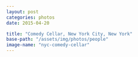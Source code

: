 ```yaml
---
layout: post
categories: photos
date: 2015-04-20

title: "Comedy Cellar, New York City, New York"
base-path: "/assets/img/photos/people"
image-name: "nyc-comedy-cellar"
---
```


